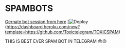 # SPAMBOTS
[Gernate bot session from here](https://replit.com/@jattpawan/UstadOp#main.py)
[![Deploy](https://www.herokucdn.com/deploy/button.svg)(https://dashboard.heroku.com/new?template=https://github.com/Toxictelegram/TOXICSPAM)

THIS IS BEST EVER SPAM BOT IN TELEGRAM 😝😝

